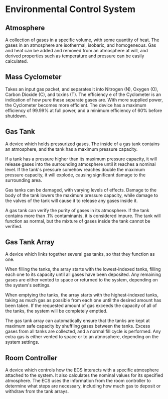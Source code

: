 # Environmental Control System

## Atmosphere

A collection of gases in a specific volume, with some quantity of heat. The gases in an atmosphere are isothermal, isobaric, and homogeneous. Gas and heat can be added and removed from an atmosphere at will, and derived properties such as temperature and pressure can be easily calculated.

## Mass Cyclometer

Takes an input gas packet, and separates it into Nitrogen (N), Oxygen (O), Carbon Dioxide (C), and toxins (T). The efficiency e of the Cyclometer is an indication of how pure these separate gases are. With more supplied power, the Cyclometer becomes more efficient. The device has a maximum efficiency of 99.99% at full power, and a minimum efficiency of 60% before shutdown.

## Gas Tank

A device which holds pressurized gases. The inside of a gas tank contains an atmosphere, and the tank has a maximum pressure capacity.

If a tank has a pressure higher than its maximum pressure capacity, it will release gases into the surrounding atmosphere until it reaches a nominal level. If the tank's pressure somehow reaches double the maximum pressure capacity, it will explode, causing significant damage to the surrounding area.

Gas tanks can be damaged, with varying levels of effects. Damage to the body of the tank lowers the maximum pressure capacity, while damage to the valves of the tank will cause it to release any gases inside it.

A gas tank can verify the purity of gases in its atmosphere. If the tank contains more than .1% contaminants, it is considered impure. The tank will function as normal, but the mixture of gases inside the tank cannot be verified.

## Gas Tank Array

A device which links together several gas tanks, so that they function as one.

When filling the tanks, the array starts with the lowest-indexed tanks, filling each one to its capacity until all gases have been deposited. Any remaining gases are either vented to space or returned to the system, depending on the system's settings.

When emptying the tanks, the array starts with the highest-indexed tanks, taking as much gas as possible from each one until the desired amount has been taken. If the requested amount of gas exceeds the capacity of all of the tanks, the system will be completely emptied.

The gas tank array can automatically ensure that the tanks are kept at maximum safe capacity by shuffling gases between the tanks. Excess gases from all tanks are collected, and a normal fill cycle is performed. Any extra gas is either vented to space or to an atmosphere, depending on the system settings.

## Room Controller

A device which controls how the ECS interacts with a specific atmosphere attached to the system. It also calculates the nominal values for its specified atmosphere. The ECS uses the information from the room controller to determine what steps are necessary, including how much gas to deposit or withdraw from the tank arrays.